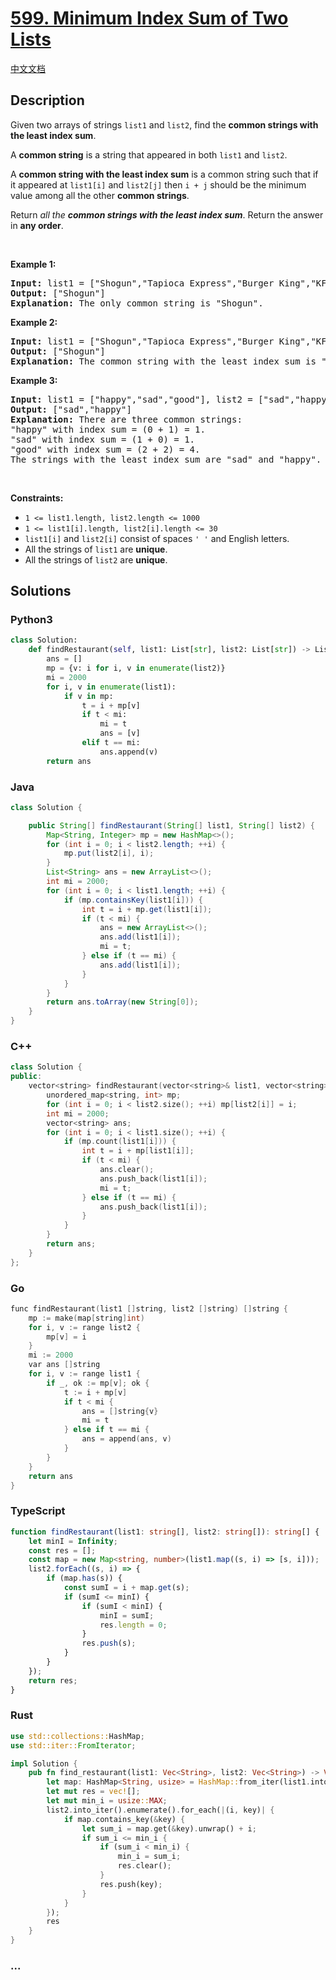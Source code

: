 # [599. Minimum Index Sum of Two Lists](https://leetcode.com/problems/minimum-index-sum-of-two-lists)

[中文文档](/solution/0500-0599/0599.Minimum%20Index%20Sum%20of%20Two%20Lists/README.md)

## Description

<p>Given two arrays of strings <code>list1</code> and <code>list2</code>, find the <strong>common strings with the least index sum</strong>.</p>

<p>A <strong>common string</strong> is a string that appeared in both <code>list1</code> and <code>list2</code>.</p>

<p>A <strong>common string with the least index sum</strong> is a common string such that if it appeared at <code>list1[i]</code> and <code>list2[j]</code> then <code>i + j</code> should be the minimum value among all the other <strong>common strings</strong>.</p>

<p>Return <em>all the <strong>common strings with the least index sum</strong></em>. Return the answer in <strong>any order</strong>.</p>

<p>&nbsp;</p>
<p><strong class="example">Example 1:</strong></p>

<pre>
<strong>Input:</strong> list1 = [&quot;Shogun&quot;,&quot;Tapioca Express&quot;,&quot;Burger King&quot;,&quot;KFC&quot;], list2 = [&quot;Piatti&quot;,&quot;The Grill at Torrey Pines&quot;,&quot;Hungry Hunter Steakhouse&quot;,&quot;Shogun&quot;]
<strong>Output:</strong> [&quot;Shogun&quot;]
<strong>Explanation:</strong> The only common string is &quot;Shogun&quot;.
</pre>

<p><strong class="example">Example 2:</strong></p>

<pre>
<strong>Input:</strong> list1 = [&quot;Shogun&quot;,&quot;Tapioca Express&quot;,&quot;Burger King&quot;,&quot;KFC&quot;], list2 = [&quot;KFC&quot;,&quot;Shogun&quot;,&quot;Burger King&quot;]
<strong>Output:</strong> [&quot;Shogun&quot;]
<strong>Explanation:</strong> The common string with the least index sum is &quot;Shogun&quot; with index sum = (0 + 1) = 1.
</pre>

<p><strong class="example">Example 3:</strong></p>

<pre>
<strong>Input:</strong> list1 = [&quot;happy&quot;,&quot;sad&quot;,&quot;good&quot;], list2 = [&quot;sad&quot;,&quot;happy&quot;,&quot;good&quot;]
<strong>Output:</strong> [&quot;sad&quot;,&quot;happy&quot;]
<strong>Explanation:</strong> There are three common strings:
&quot;happy&quot; with index sum = (0 + 1) = 1.
&quot;sad&quot; with index sum = (1 + 0) = 1.
&quot;good&quot; with index sum = (2 + 2) = 4.
The strings with the least index sum are &quot;sad&quot; and &quot;happy&quot;.
</pre>

<p>&nbsp;</p>
<p><strong>Constraints:</strong></p>

<ul>
	<li><code>1 &lt;= list1.length, list2.length &lt;= 1000</code></li>
	<li><code>1 &lt;= list1[i].length, list2[i].length &lt;= 30</code></li>
	<li><code>list1[i]</code> and <code>list2[i]</code> consist of spaces <code>&#39; &#39;</code> and English letters.</li>
	<li>All the strings of <code>list1</code> are <strong>unique</strong>.</li>
	<li>All the strings of <code>list2</code> are <strong>unique</strong>.</li>
</ul>

## Solutions

<!-- tabs:start -->

### **Python3**

```python
class Solution:
    def findRestaurant(self, list1: List[str], list2: List[str]) -> List[str]:
        ans = []
        mp = {v: i for i, v in enumerate(list2)}
        mi = 2000
        for i, v in enumerate(list1):
            if v in mp:
                t = i + mp[v]
                if t < mi:
                    mi = t
                    ans = [v]
                elif t == mi:
                    ans.append(v)
        return ans
```

### **Java**

```java
class Solution {

    public String[] findRestaurant(String[] list1, String[] list2) {
        Map<String, Integer> mp = new HashMap<>();
        for (int i = 0; i < list2.length; ++i) {
            mp.put(list2[i], i);
        }
        List<String> ans = new ArrayList<>();
        int mi = 2000;
        for (int i = 0; i < list1.length; ++i) {
            if (mp.containsKey(list1[i])) {
                int t = i + mp.get(list1[i]);
                if (t < mi) {
                    ans = new ArrayList<>();
                    ans.add(list1[i]);
                    mi = t;
                } else if (t == mi) {
                    ans.add(list1[i]);
                }
            }
        }
        return ans.toArray(new String[0]);
    }
}
```

### **C++**

```cpp
class Solution {
public:
    vector<string> findRestaurant(vector<string>& list1, vector<string>& list2) {
        unordered_map<string, int> mp;
        for (int i = 0; i < list2.size(); ++i) mp[list2[i]] = i;
        int mi = 2000;
        vector<string> ans;
        for (int i = 0; i < list1.size(); ++i) {
            if (mp.count(list1[i])) {
                int t = i + mp[list1[i]];
                if (t < mi) {
                    ans.clear();
                    ans.push_back(list1[i]);
                    mi = t;
                } else if (t == mi) {
                    ans.push_back(list1[i]);
                }
            }
        }
        return ans;
    }
};
```

### **Go**

```cpp
func findRestaurant(list1 []string, list2 []string) []string {
	mp := make(map[string]int)
	for i, v := range list2 {
		mp[v] = i
	}
	mi := 2000
	var ans []string
	for i, v := range list1 {
		if _, ok := mp[v]; ok {
			t := i + mp[v]
			if t < mi {
				ans = []string{v}
				mi = t
			} else if t == mi {
				ans = append(ans, v)
			}
		}
	}
	return ans
}
```

### **TypeScript**

```ts
function findRestaurant(list1: string[], list2: string[]): string[] {
    let minI = Infinity;
    const res = [];
    const map = new Map<string, number>(list1.map((s, i) => [s, i]));
    list2.forEach((s, i) => {
        if (map.has(s)) {
            const sumI = i + map.get(s);
            if (sumI <= minI) {
                if (sumI < minI) {
                    minI = sumI;
                    res.length = 0;
                }
                res.push(s);
            }
        }
    });
    return res;
}
```

### **Rust**

```rust
use std::collections::HashMap;
use std::iter::FromIterator;

impl Solution {
    pub fn find_restaurant(list1: Vec<String>, list2: Vec<String>) -> Vec<String> {
        let map: HashMap<String, usize> = HashMap::from_iter(list1.into_iter().zip(0..));
        let mut res = vec![];
        let mut min_i = usize::MAX;
        list2.into_iter().enumerate().for_each(|(i, key)| {
            if map.contains_key(&key) {
                let sum_i = map.get(&key).unwrap() + i;
                if sum_i <= min_i {
                    if (sum_i < min_i) {
                        min_i = sum_i;
                        res.clear();
                    }
                    res.push(key);
                }
            }
        });
        res
    }
}
```

### **...**

```

```

<!-- tabs:end -->
